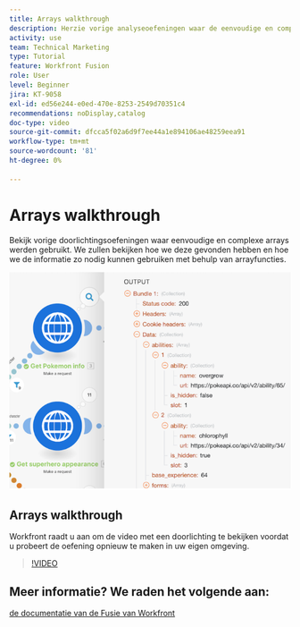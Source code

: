 ```yaml
---
title: Arrays walkthrough
description: Herzie vorige analyseoefeningen waar de eenvoudige en complexe series in  [!DNL Adobe Workfront Fusion] werden gebruikt.
activity: use
team: Technical Marketing
type: Tutorial
feature: Workfront Fusion
role: User
level: Beginner
jira: KT-9058
exl-id: ed56e244-e0ed-470e-8253-2549d70351c4
recommendations: noDisplay,catalog
doc-type: video
source-git-commit: dfcca5f02a6d9f7ee44a1e894106ae48259eea91
workflow-type: tm+mt
source-wordcount: '81'
ht-degree: 0%

---
```


# Arrays walkthrough

Bekijk vorige doorlichtingsoefeningen waar eenvoudige en complexe arrays werden gebruikt. We zullen bekijken hoe we deze gevonden hebben en hoe we de informatie zo nodig kunnen gebruiken met behulp van arrayfuncties.

![ een beeld van een scenario van de Fusie ](assets/final-functional-bits-and-bobs-1.png)

## Arrays walkthrough

Workfront raadt u aan om de video met een doorlichting te bekijken voordat u probeert de oefening opnieuw te maken in uw eigen omgeving.

>[!VIDEO](https://video.tv.adobe.com/v/335299/?quality=12&learn=on&enablevpops)


## Meer informatie? We raden het volgende aan:

[ de documentatie van de Fusie van Workfront ](https://experienceleague.adobe.com/en/docs/workfront-fusion/using/get-started-with-fusion/understand-workfront-fusion/workfront-fusion-overview)
